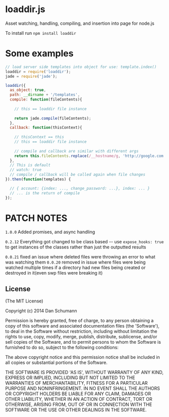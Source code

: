 loaddir.js
==========

Asset watching, handling, compiling, and insertion into page for node.js

To install run `npm install loaddir`

Some examples
=============

```javascript
// load server side templates into object for use: template.index()
loaddir = require('loaddir');
jade = require('jade');

loaddir({
  as_object: true,
  path: __dirname + '/templates',
  compile: function(fileContents){
  
    // this == loaddir file instance
  
    return jade.compile(fileContents);
  },
  callback: function(thisContext){
   
    // thisContext == this
    // this == loaddir file instance
    
    // compile and callback are similar with different args
    return this.fileContents.replace(/__hostname/g, 'http://google.com');
  },
  // This is default
  // watch: true
  // compile / callback will be called again when file changes
}).then(function(templates) {

  // { account: {index: ..., change_password: ...}, index: ... }
  // ... is the return of compile
});

```


PATCH NOTES
===========

`1.0.0`
Added promises, and async handling


`0.2.12`
Everything got changed to be class based -- use `expose_hooks: true` to get instances of the classes rather than just the outputted results

`0.0.21`
fixed an issue where deleted files were throwing an error to what was watching them
`0.0.20`
removed in issue where files were being watched multiple times if a directory had new files being created or destroyed in it(even swp files were breaking it)

## License

(The MIT License)

Copyright (c) 2014 Dan Schumann

Permission is hereby granted, free of charge, to any person obtaining
a copy of this software and associated documentation files (the
'Software'), to deal in the Software without restriction, including
without limitation the rights to use, copy, modify, merge, publish,
distribute, sublicense, and/or sell copies of the Software, and to
permit persons to whom the Software is furnished to do so, subject to
the following conditions:

The above copyright notice and this permission notice shall be
included in all copies or substantial portions of the Software.

THE SOFTWARE IS PROVIDED 'AS IS', WITHOUT WARRANTY OF ANY KIND,
EXPRESS OR IMPLIED, INCLUDING BUT NOT LIMITED TO THE WARRANTIES OF
MERCHANTABILITY, FITNESS FOR A PARTICULAR PURPOSE AND NONINFRINGEMENT.
IN NO EVENT SHALL THE AUTHORS OR COPYRIGHT HOLDERS BE LIABLE FOR ANY
CLAIM, DAMAGES OR OTHER LIABILITY, WHETHER IN AN ACTION OF CONTRACT,
TORT OR OTHERWISE, ARISING FROM, OUT OF OR IN CONNECTION WITH THE
SOFTWARE OR THE USE OR OTHER DEALINGS IN THE SOFTWARE.
